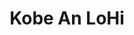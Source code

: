 ---
layout: place
title: "Kobe An LoHi"
permalink: /colorado/denver/kobe-an-lohi.html
stateAbbr: CO
stateName: Colorado
cityName: Denver
seo:
  name: "Kobe An LoHi"
  type: Restaurant
  links: http://www.kobeandenver.com/
description: "Kobe An LoHi serves delicious sushi in Denver, Colorado. Try fresh Japanese dishes for a great dining experience. "
place_id: ChIJG75Zu-14bIcRXbDz7FeV1No
photos:
  - name: >-
      places/ChIJG75Zu-14bIcRXbDz7FeV1No/photos/AeeoHcKl6sxlan37ttqQFIBYQ5k1rkN-lB80NLpV-x5yP20MYfGPUSLNp0xCASFtGNaefbe6ptixowm_ckhp7VLaGtFowNazqzgURDZ1jW56NZIwFgZUZbyFkLX-HXuUn2bxBR4YFtWnu9MzuyUygQJUscp7Ocfy33qyAoC2H6n3jgNrAkTgcDNtnAVCGf6bUad4df0WDIQzniyDmpRwxuZhv6BcJNHBa6rMf9AimzOl3WLzoH_HnUYq-ubljvjN6fmGyokd593E1BOLOmP8u07nStM6CxdsCfWqYTdX050PwHbIVw
    widthPx: 4800
    heightPx: 3600
    authorAttributions:
      - displayName: Kobe An LoHi
        uri: https://maps.google.com/maps/contrib/114506415783628418131
        photoUri: >-
          https://lh3.googleusercontent.com/a/ACg8ocLYmGqRC5Tp72sxu4pC-DfoYgArHAs1yJ5xTLjYaEtchE-Sbw=s100-p-k-no-mo
    flagContentUri: >-
      https://www.google.com/local/imagery/report/?cb_client=maps_api_places.places_api&image_key=!1e10!2sAF1QipPkxIh4Sa-wKrMAjUsHlq5AB8FGRQVHnZtx9QQV&hl=en-US
    googleMapsUri: >-
      https://www.google.com/maps/place//data=!3m4!1e2!3m2!1sAF1QipPkxIh4Sa-wKrMAjUsHlq5AB8FGRQVHnZtx9QQV!2e10!4m2!3m1!1s0x876c78edbb59be1b:0xdad49557ecf3b05d
  - name: >-
      places/ChIJG75Zu-14bIcRXbDz7FeV1No/photos/AeeoHcKwL5_K9x31pU4w-jmNw3uI1bAPSV3lUWU6pLmWVAyP3iDtFFtKqSJkzPhfZR0hozRfSKdjHBIJcgKOQzgzJNGy2R70CIfNGuNQVW6S3FejVkwlV_5ESXBHqxYTYuQDbsn4dxTwekhxG0oX_LyqyRx0dv3sYFs0kZEx5FqD4qDxtUwbPOPiFsUuxo5wn7b80jQis4OyNd3ivRyEyMOoWMTKGokeAMAq4JbMMPtvwgbtec4Fl3aXieDD9YSO53ekgVuZBQB1DF9ltDJMGshBI8Q7BJeUTMQzxYi15o9107DxnA
    widthPx: 3024
    heightPx: 4032
    authorAttributions:
      - displayName: Kobe An LoHi
        uri: https://maps.google.com/maps/contrib/114506415783628418131
        photoUri: >-
          https://lh3.googleusercontent.com/a/ACg8ocLYmGqRC5Tp72sxu4pC-DfoYgArHAs1yJ5xTLjYaEtchE-Sbw=s100-p-k-no-mo
    flagContentUri: >-
      https://www.google.com/local/imagery/report/?cb_client=maps_api_places.places_api&image_key=!1e10!2sAF1QipN0JtFCX6L6sTIVNB9ZwL_ONXcCyXa5fvkvrh4e&hl=en-US
    googleMapsUri: >-
      https://www.google.com/maps/place//data=!3m4!1e2!3m2!1sAF1QipN0JtFCX6L6sTIVNB9ZwL_ONXcCyXa5fvkvrh4e!2e10!4m2!3m1!1s0x876c78edbb59be1b:0xdad49557ecf3b05d
  - name: >-
      places/ChIJG75Zu-14bIcRXbDz7FeV1No/photos/AeeoHcJtYANX3ngwHyo-i35ZzHZzWN0zvMpGYPeWhZZr9X72SF4bIaie89YtFgZHKiIxtkDTRJZ--7-gmLbICVtNTVCH3xeSl6_gkkIlyuPMLHeuRqQiFoVPhPfb37T_U9CGfX6wfxbwZ7EJMAf-my4yTTzxXjtXC3MXra1IW4mHmNY9LANm1sBvpuCFYlBk_HkAzuzKq0vCKFXH_8ZWwRXw0WTjHW0vpKWbdCvDt6oViSnix3L474ToaugxBtioNfqguT5d0bzbDOOkHJkuPow-sZQSr3x9Z65Ah7IJnJ8H3AQ91tJSHSfxYhZzzA8I-d7QxMPBC4AUEkTLlPI1eZ1i6rkl0osweA_uSMSrU_UiNnYbJtonhyjFOaobhM6ndGUHn40sUOPakzd62FIkmOJmr_3KWWVrt43aNN6C1GPtlnO4xp8B
    widthPx: 4284
    heightPx: 4284
    authorAttributions:
      - displayName: Dining Colorado
        uri: https://maps.google.com/maps/contrib/113663202940217131394
        photoUri: >-
          https://lh3.googleusercontent.com/a-/ALV-UjUQNubtGQYvP11ImGEm9_jS4cD2KAKIAhR9CfOX4N2IJdRiDtWX=s100-p-k-no-mo
    flagContentUri: >-
      https://www.google.com/local/imagery/report/?cb_client=maps_api_places.places_api&image_key=!1e10!2sCIHM0ogKEICAgICHl8HAqgE&hl=en-US
    googleMapsUri: >-
      https://www.google.com/maps/place//data=!3m4!1e2!3m2!1sCIHM0ogKEICAgICHl8HAqgE!2e10!4m2!3m1!1s0x876c78edbb59be1b:0xdad49557ecf3b05d
  - name: >-
      places/ChIJG75Zu-14bIcRXbDz7FeV1No/photos/AeeoHcLU4RWmiFi_2LMlpOb1eRcroWOOJL_cNghLvlZMmWdWpUHaIJcJeWYPd_9hraO-tAH1vJKHue4KjgJZ2LKgJw7Lm5i_d90m5lFNAyUo1TlFr0ch1NWj1Tc1njMcrOhP4D94kGI1tYdBqAuqV1Cpa8_BYQyYJOZlQPI4or_TQjxLwE9swRm7RAJYo2xcbMcznspjGnrYROkcCd8CHuhxeTzldVZ-4MmusEuRsVYMKWcCFBS0y9ZSCRmwBTLQkogQ7M-5bKfNqILIyY9GVdA9UbVMq5BifpyZgXf9xUV1fTmrwGbPIPlWV0v3YoUadrdqqAWwlG-j7fgErbmVqbCoYiFOSQAQwZgLFhMI6sCpqqAe-svHpOko4GbUWf-YHtXcBB6hQplLVNU9Ax5K9pRDVE0qa2DoXKDlfblkqYXu7VI
    widthPx: 3072
    heightPx: 4080
    authorAttributions:
      - displayName: Stevie A.
        uri: https://maps.google.com/maps/contrib/113826366182718408766
        photoUri: >-
          https://lh3.googleusercontent.com/a-/ALV-UjUR36ETBJ2GRZI0JI0kzlz7LFXbUTOe4tmjxb3tSsCowJ7de_Z0lg=s100-p-k-no-mo
    flagContentUri: >-
      https://www.google.com/local/imagery/report/?cb_client=maps_api_places.places_api&image_key=!1e10!2sCIHM0ogKEICAgIDRqMS_WA&hl=en-US
    googleMapsUri: >-
      https://www.google.com/maps/place//data=!3m4!1e2!3m2!1sCIHM0ogKEICAgIDRqMS_WA!2e10!4m2!3m1!1s0x876c78edbb59be1b:0xdad49557ecf3b05d
  - name: >-
      places/ChIJG75Zu-14bIcRXbDz7FeV1No/photos/AeeoHcICVmBvtrxlufYlNtr5nbJazEwYKjZVxeCRrcswJENT7UvmlgJ16lyAoSdArfJ61YVmZeQ5e5sq7bE_qbAFPn8V2SzI4c6NNhixwwfaj2Okgxqk6Xb_pKBOjioF60r87GSZxWl9AhLbQzGTuQxvmKgEnWH7DBeeartP5tZse-lidMfBMC02X6Rl8vDg-aKBD3BnE5y5NBxXu10bMERwWACmWX__lHvP13jKBnuyce-4SM5hOgEPzJaEQ4Yxa1RgIZux7Ni9WhXgtixEjxOreaNhWW3PgFdlbsRrtLcnOP6hNvSuC9q3A3xdijEhWl2ertfIROrs6KRCws7J33PA9_G0pYZfkVu510CXSjIaEQOjfsKDKDyjXUYzlo3nRVVQZoMNkaOBBu1Yh3Bh_zB8RSpWoub3RQOGB8AQrrudZQVLnHzp
    widthPx: 4080
    heightPx: 3072
    authorAttributions:
      - displayName: Zachary Schmalz
        uri: https://maps.google.com/maps/contrib/108190429176486948962
        photoUri: >-
          https://lh3.googleusercontent.com/a-/ALV-UjVUG2M_ZDF3e3FBIB7aYNh2rrYQfJbA6LsaGlLCeVQ5UvkfJDOAAw=s100-p-k-no-mo
    flagContentUri: >-
      https://www.google.com/local/imagery/report/?cb_client=maps_api_places.places_api&image_key=!1e10!2sCIHM0ogKEICAgICfhb6ojQE&hl=en-US
    googleMapsUri: >-
      https://www.google.com/maps/place//data=!3m4!1e2!3m2!1sCIHM0ogKEICAgICfhb6ojQE!2e10!4m2!3m1!1s0x876c78edbb59be1b:0xdad49557ecf3b05d
  - name: >-
      places/ChIJG75Zu-14bIcRXbDz7FeV1No/photos/AeeoHcIJvLB37cAGHzN_2bLSgVv0KUenxwkdy01d_W7zUwioVPQ6yM7KRGwTZZ8rf3FmNQimRfEgV2u9czqUMJ5gCoUHgNTPKA7CimFe6CdBoECd_qx6y5tkyOBIN24Cm3sNcfJ00dyFOo-UGH1CMdQ-YBPWYbi29hYECYRQfZjNUaVCm71BSt7mUaXNYiRxGtPA6yNdtkviXSDwpkArips2TWpoNwAaFBcceLoyHx1gYvpz9o2ERVpNysKEfQG99eMa7UGEE-3CVHGhE-d1vjHZA4hhMVbZ9Y5Ao8SKr4mlg97hrCC83j5gAH48HzUhI_GzLINf3NZkwCZfMGIQxCx96cE7zZp0dq2zZmnCYVtQzrDNPBD6c1rkPPs6xGn4DZs7QrBQXQ52Kof6nbMSC5bJ_c_ZXzjEqvjfXQKwdG9CQs-TwZeB
    widthPx: 2268
    heightPx: 2380
    authorAttributions:
      - displayName: Amy G
        uri: https://maps.google.com/maps/contrib/113394272482075884305
        photoUri: >-
          https://lh3.googleusercontent.com/a-/ALV-UjXENB8D4cpvglTILeMKiPqqju2V-O1uzBvdNRWP2XvnKjDZ6DWUOA=s100-p-k-no-mo
    flagContentUri: >-
      https://www.google.com/local/imagery/report/?cb_client=maps_api_places.places_api&image_key=!1e10!2sCIHM0ogKEICAgIDO0aLq9QE&hl=en-US
    googleMapsUri: >-
      https://www.google.com/maps/place//data=!3m4!1e2!3m2!1sCIHM0ogKEICAgIDO0aLq9QE!2e10!4m2!3m1!1s0x876c78edbb59be1b:0xdad49557ecf3b05d
  - name: >-
      places/ChIJG75Zu-14bIcRXbDz7FeV1No/photos/AeeoHcJgEo8iLHiEARTZAMWj_Aa9AsZnGp8TeNQoHczBuZIyejkyMgYsM1xX4uuVXAD9CXPcXJXvA8tIFFLpglDJ3vfh71Z9tziTmxr-ukLmGaNZ_Jf5QZxEl7QvMDZvdYcmTjSammbXNn7syuyFwmmOjKYtKa8SvIoStVMYxuH4LrupjxlxOvEfM2AXvUOljLawuJd5at6j75hI8FgGJpIQYq3La3aspP8UImy4i3Xsv37ADv-UG-GhhY9hVPAHklqvr54BXBUw-bPj1Q5hlhPLR0zCfV6f122ZVPNQDhH0IXzbnrY26iNM6LLJDQgPM4e6ZOhw1T4ZEXXeGBzqJkVAdTRkg3Te7M42HPAh3Aswa2T-DS6ut6bR5dZ2ViC4S3zWBqr6ayOLS-7FG4YBYPsXLL9uM79QQ63TEzR-2xJBfVAxyw
    widthPx: 4032
    heightPx: 3024
    authorAttributions:
      - displayName: Michael Garrett H
        uri: https://maps.google.com/maps/contrib/115339087491996765872
        photoUri: >-
          https://lh3.googleusercontent.com/a-/ALV-UjVsnGWFErExEUCcs6s3XC4aQtkpZJgGfd6ovIc90KnK8sVqszA=s100-p-k-no-mo
    flagContentUri: >-
      https://www.google.com/local/imagery/report/?cb_client=maps_api_places.places_api&image_key=!1e10!2sCIHM0ogKEICAgICHn9XbNw&hl=en-US
    googleMapsUri: >-
      https://www.google.com/maps/place//data=!3m4!1e2!3m2!1sCIHM0ogKEICAgICHn9XbNw!2e10!4m2!3m1!1s0x876c78edbb59be1b:0xdad49557ecf3b05d
  - name: >-
      places/ChIJG75Zu-14bIcRXbDz7FeV1No/photos/AeeoHcIrIC41fxdFf2lAT960dXy7v_SbtKoCRPcx-_SE4oTUzoTMCXfZYeHY7f-RjpYXaJsoc9AHt82nHAWOoWmc9UVsPXxdKAx6E81_KZi-EkzpEcRlwLUX8D7iLlQ0Sg_-yyScCzsaqaePyFPdVP_kVHw3hLJBdaCc8rhF2KB3nTNCPh6oQfIw9rOAsTu9wJc9yXVtA-sRScrlcxBlgcvcOh5jy_EGEi3BAw4g1mn8SyMAPeUOJT0l-6vCBUfRfB41iHbu2WYjsx-WoVq6TY393mOIkuRDWMN11Zx7bKUIzaPYqFqzBCUS85VaWr26pI6NfIFxlPna8nPJt79q6PeMqW8rtblB_T3WMy9Wc-3OdKHO-TA03Lm9n4KweYDtDazF1EEPg23fsFfwM3NOAA-01vITcZuUtoq0V5c3iKE
    widthPx: 4032
    heightPx: 3024
    authorAttributions:
      - displayName: Thomas Strömberg
        uri: https://maps.google.com/maps/contrib/116119420122834839490
        photoUri: >-
          https://lh3.googleusercontent.com/a-/ALV-UjUrsfpFzQ9V--y06SiO1_5MA7eKOum3lrAMhSLjYkufZQWAtorctg=s100-p-k-no-mo
    flagContentUri: >-
      https://www.google.com/local/imagery/report/?cb_client=maps_api_places.places_api&image_key=!1e10!2sCIHM0ogKEICAgICa2bwG&hl=en-US
    googleMapsUri: >-
      https://www.google.com/maps/place//data=!3m4!1e2!3m2!1sCIHM0ogKEICAgICa2bwG!2e10!4m2!3m1!1s0x876c78edbb59be1b:0xdad49557ecf3b05d
  - name: >-
      places/ChIJG75Zu-14bIcRXbDz7FeV1No/photos/AeeoHcKgG_q95JFETVHUIxvyL781Xm8AYNruI3DuiTa7wtfivwJY-MCHxivurpNFlypFAmPeUZhU9AM_HZUSZ32aEP0EQ3ZMF8IDL0zkHUyM8p_AsipueoGDdWy8OH-BNRnfNj1U-F8TuiQEsmALUXs6nSS6bkGk-k7I3ovIU7BUJPlkIcyWiAWQ7HlmLufL5Bkx_o0GrRmhoSz4RPO0FL1b-v_B12F_S6Tljbk1cyGnD5jCYky80zS6CO2TNhKHGY7skZ50ha746Zxy5XEg-tIoONojmrJqzaQr2aCKCqiOvW7MF9HitpQIMTHPXZmdc_gIHr1kXe7-9YaEGkAvb-c6f6Zg0YZKCpgibh88FTSJVJqCBcY9RcgJNtHZKsgIzlRH-Zd7hFU3QxAgeBjru38M3F9atB9zKausJ4sUWtbTiAN7Sn60
    widthPx: 3840
    heightPx: 2160
    authorAttributions:
      - displayName: Aaron Kolega
        uri: https://maps.google.com/maps/contrib/104628279981702807805
        photoUri: >-
          https://lh3.googleusercontent.com/a-/ALV-UjWJz9xx-m1uSuLjVfp31EVXN2QrdwUcP9ZgAoc3k0YwWpI6kC3rfw=s100-p-k-no-mo
    flagContentUri: >-
      https://www.google.com/local/imagery/report/?cb_client=maps_api_places.places_api&image_key=!1e10!2sCIHM0ogKEICAgICmtp3BuwE&hl=en-US
    googleMapsUri: >-
      https://www.google.com/maps/place//data=!3m4!1e2!3m2!1sCIHM0ogKEICAgICmtp3BuwE!2e10!4m2!3m1!1s0x876c78edbb59be1b:0xdad49557ecf3b05d
  - name: >-
      places/ChIJG75Zu-14bIcRXbDz7FeV1No/photos/AeeoHcI89XKZfHErwTFPRdPEV2iqh44YLEAg7dxOHgue74q9fkEp6tpn9BWxWmLup8_5R9GurbC8YuxFYkN-52bnekdjEz-hcllrxyGrXN1dKTM0n2Hih72NwfLgzButWkjC5UjWg4uRNzEGn2AWEsW_0EhGtXPb51unP4cc2xr7D_9xtHY39MwF-4DAbYWD5YGQ4XoMMw-OGjwXzLZh7Xjq68Bp7L32Q4OONG3SQfSBkH8SYrJ2TnLvpiWgecW0j0O16BDEQ3OMn36eEm7EflNlxm-hIBh66GzjrYKHSozQC4fDNOAXyw7ePx80Hwk2O9WB0NxHkIyyu01YrKpvkrsWSg26IPdFAnce6kk_nkmZHTpIm15N2MrKCb4AHYlrjyNbrPGwkxGPFYJ7G2TucRUdkK1OTH6f8mQLSGFVL-yyNN4
    widthPx: 2961
    heightPx: 2961
    authorAttributions:
      - displayName: Dining Colorado
        uri: https://maps.google.com/maps/contrib/113663202940217131394
        photoUri: >-
          https://lh3.googleusercontent.com/a-/ALV-UjUQNubtGQYvP11ImGEm9_jS4cD2KAKIAhR9CfOX4N2IJdRiDtWX=s100-p-k-no-mo
    flagContentUri: >-
      https://www.google.com/local/imagery/report/?cb_client=maps_api_places.places_api&image_key=!1e10!2sCIHM0ogKEICAgICHl6G6fg&hl=en-US
    googleMapsUri: >-
      https://www.google.com/maps/place//data=!3m4!1e2!3m2!1sCIHM0ogKEICAgICHl6G6fg!2e10!4m2!3m1!1s0x876c78edbb59be1b:0xdad49557ecf3b05d
address: 3400 Osage St, Denver, CO 80211, USA
street: 3400 Osage St
city: Denver
state: CO
zip: '80211'
country: USA
neighborhood: Highland
latitude: '39.764558'
longitude: '-105.005191'
accessibility_options:
  wheelchairAccessibleParking: true
  wheelchairAccessibleEntrance: true
  wheelchairAccessibleRestroom: true
  wheelchairAccessibleSeating: true
business_status: OPERATIONAL
name: Kobe An LoHi
google_maps_links:
  directionsUri: >-
    https://www.google.com/maps/dir//''/data=!4m7!4m6!1m1!4e2!1m2!1m1!1s0x876c78edbb59be1b:0xdad49557ecf3b05d!3e0
  placeUri: https://maps.google.com/?cid=15768392400201035869
  writeAReviewUri: >-
    https://www.google.com/maps/place//data=!4m3!3m2!1s0x876c78edbb59be1b:0xdad49557ecf3b05d!12e1
  reviewsUri: >-
    https://www.google.com/maps/place//data=!4m4!3m3!1s0x876c78edbb59be1b:0xdad49557ecf3b05d!9m1!1b1
  photosUri: >-
    https://www.google.com/maps/place//data=!4m3!3m2!1s0x876c78edbb59be1b:0xdad49557ecf3b05d!10e5
primary_type: Japanese Restaurant
opening_hours:
  regular: null
  current: null
secondary_opening_hours:
  regular:
    weekdayDescriptions: null
    type: null
  current:
    weekdayDescriptions: null
    type: null
phone: (303) 284-6342
price_level: PRICE_LEVEL_MODERATE
price_range: $50 &ndash; $100
rating: '4.4'
rating_count: 458
website: http://www.kobeandenver.com/
reviews: null
parking_options: null
payment_options: null
allow_dogs: null
curbside_pickup: null
delivery: null
dine_in: null
good_for_children: null
good_for_groups: null
good_for_sports: null
live_music: null
menu_for_children: null
outdoor_seating: null
reservable: null
restroom: null
serves_beer: null
serves_breakfast: null
serves_brunch: null
serves_cocktails: null
serves_coffee: null
serves_dinner: null
serves_dessert: null
serves_lunch: null
serves_vegetarian_food: null
serves_wine: null
takeout: null
summary: null

---